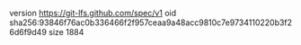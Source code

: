 version https://git-lfs.github.com/spec/v1
oid sha256:93846f76ac0b336466f2f957ceaa9a48acc9810c7e9734110220b3f26d6f9d49
size 1884
